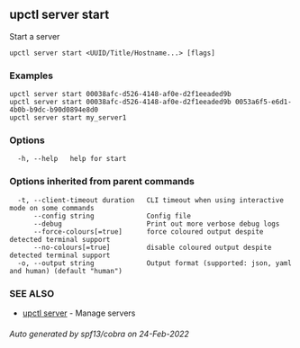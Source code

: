 ## upctl server start

Start a server

```
upctl server start <UUID/Title/Hostname...> [flags]
```

### Examples

```
upctl server start 00038afc-d526-4148-af0e-d2f1eeaded9b
upctl server start 00038afc-d526-4148-af0e-d2f1eeaded9b 0053a6f5-e6d1-4b0b-b9dc-b90d0894e8d0
upctl server start my_server1
```

### Options

```
  -h, --help   help for start
```

### Options inherited from parent commands

```
  -t, --client-timeout duration   CLI timeout when using interactive mode on some commands
      --config string             Config file
      --debug                     Print out more verbose debug logs
      --force-colours[=true]      force coloured output despite detected terminal support
      --no-colours[=true]         disable coloured output despite detected terminal support
  -o, --output string             Output format (supported: json, yaml and human) (default "human")
```

### SEE ALSO

* [upctl server](upctl_server.md)	 - Manage servers

###### Auto generated by spf13/cobra on 24-Feb-2022
